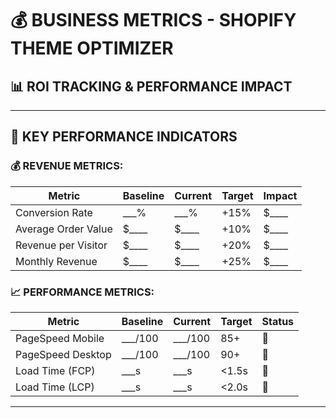 # 💰 BUSINESS METRICS - SHOPIFY THEME OPTIMIZER

## 📊 ROI TRACKING & PERFORMANCE IMPACT

---

## 🎯 **KEY PERFORMANCE INDICATORS**

### **💰 REVENUE METRICS:**
| Metric | Baseline | Current | Target | Impact |
|--------|----------|---------|---------|---------|
| Conversion Rate | ___% | ___% | +15% | $____ |
| Average Order Value | $____ | $____ | +10% | $____ |
| Revenue per Visitor | $____ | $____ | +20% | $____ |
| Monthly Revenue | $____ | $____ | +25% | $____ |

### **📈 PERFORMANCE METRICS:**
| Metric | Baseline | Current | Target | Status |
|--------|----------|---------|---------|---------|
| PageSpeed Mobile | ___/100 | ___/100 | 85+ | 🔄 |
| PageSpeed Desktop | ___/100 | ___/100 | 90+ | 🔄 |
| Load Time (FCP) | ___s | ___s | <1.5s | 🔄 |
| Load Time (LCP) | ___s | ___s | <2.0s | 🔄 |

---
